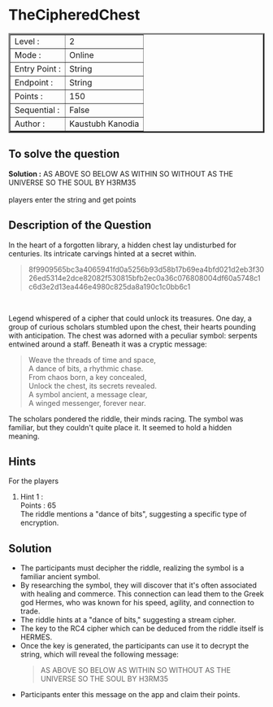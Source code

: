 # TheCipheredChest

<table border=3 >
<tr>
    <td>Level :</td>
    <td>2</td>
    
</tr>
<tr>
    <td>Mode :</td>
    <td>Online</td>
</tr>
<tr>
    <td>Entry Point :</td>
    <td>String</td>
    
</tr>
<tr>
    <td>Endpoint :</td>
    <td>String</td>
    
</tr>
<tr>
    <td>Points :</td>
    <td>150</td>
    
</tr>
<tr>
    <td>Sequential :</td>
    <td>False</td>
</tr>
<tr>
    <td>Author :</td>
    <td>Kaustubh Kanodia</td>

    
</tr>
</table>

## To solve the question 

**Solution :** AS ABOVE SO BELOW AS WITHIN SO WITHOUT AS THE UNIVERSE SO THE SOUL BY H3RM35<br> <br>
    players enter the string and get points <br>

## Description of the Question

In the heart of a forgotten library, a hidden chest lay undisturbed for centuries. Its intricate carvings hinted at a secret within. 
> 8f9909565bc3a4065941fd0a5256b93d58b17b69ea4bfd021d2eb3f3026ed5314e2dce82082f530815bfb2ec0a36c076808004df60a5748c1c6d3e2d13ea446e4980c825da8a190c1c0bb6c1
<br>

Legend whispered of a cipher that could unlock its treasures. One day, a group of curious scholars stumbled upon the chest, their hearts pounding with anticipation.
The chest was adorned with a peculiar symbol: serpents entwined around a staff. Beneath it was a cryptic message:
> Weave the threads of time and space, <br>
> A dance of bits, a rhythmic chase. <br>
> From chaos born, a key concealed, <br>
> Unlock the chest, its secrets revealed. <br>
> A symbol ancient, a message clear, <br>
> A winged messenger, forever near. <br>

The scholars pondered the riddle, their minds racing. The symbol was familiar, but they couldn't quite place it. It seemed to hold a hidden meaning.

## Hints

For the players
<br>
<ol>
    <li> Hint 1 : <br>
    Points : 65 <br>
    The riddle mentions a "dance of bits", suggesting a specific type of encryption. 
    </li>

</ol>


## Solution 

* The participants must decipher the riddle, realizing the symbol is a familiar ancient symbol.
* By researching the symbol, they will discover that it's often associated with healing and commerce. This connection can lead them to the Greek god Hermes, who was known for his speed, agility, and connection to trade.
* The riddle hints at a "dance of bits," suggesting a stream cipher.
* The key to the RC4 cipher which can be deduced from the riddle itself is HERMES.
* Once the key is generated, the participants can use it to decrypt the string, which will reveal the following message: 
    > AS ABOVE SO BELOW AS WITHIN SO WITHOUT AS THE UNIVERSE SO THE SOUL BY H3RM35
* Participants enter this message on the app and claim their points. 